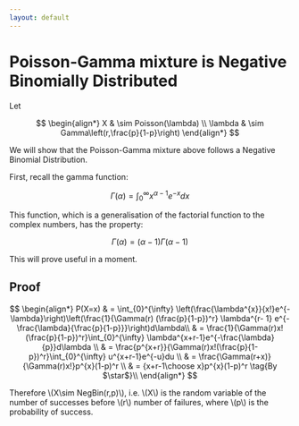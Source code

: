 ```yaml
---
layout: default
---
```


# Poisson-Gamma mixture is Negative Binomially Distributed

Let


$$
\begin{align*}
        X & \sim Poisson(\lambda) \\
  \lambda & \sim Gamma\left(r,\frac{p}{1-p}\right)
\end{align*}
$$

We will show that the Poisson-Gamma mixture above follows a Negative Binomial Distribution.

First, recall the gamma function:

$$ \Gamma(\alpha) = \int_{0}^{\infty} x^{\alpha-1}e^{-x}dx$$

This function, which is a generalisation of the factorial function to the complex numbers, has the property:

$$\Gamma(\alpha)=(\alpha - 1)\Gamma(\alpha - 1)\tag{$\star$}$$

This will prove useful in a moment.

## Proof

$$
\begin{align*}
P(X=x) & = \int_{0}^{\infty} \left(\frac{\lambda^{x}}{x!}e^{-\lambda}\right)\left(\frac{1}{\Gamma(r) (\frac{p}{1-p})^r} \lambda^{r- 1} e^{-\frac{\lambda}{\frac{p}{1-p}}}\right)d\lambda\\
       & = \frac{1}{\Gamma(r)x!(\frac{p}{1-p})^r}\int_{0}^{\infty} \lambda^{x+r-1}e^{-\frac{\lambda}{p}}d\lambda \\
       & = \frac{p^{x+r}}{\Gamma(r)x!(\frac{p}{1-p})^r}\int_{0}^{\infty} u^{x+r-1}e^{-u}du \\
       & = \frac{\Gamma(r+x)}{\Gamma(r)x!}p^{x}(1-p)^r \\
       & = {x+r-1\choose x}p^{x}(1-p)^r \tag{By $\star$}\\
\end{align*}
$$

Therefore \\(X\sim NegBin(r,p)\\), i.e. \\(X\\) is the random variable of the number of successes before \\(r\\) number of failures, where \\(p\\) is the probability of success.